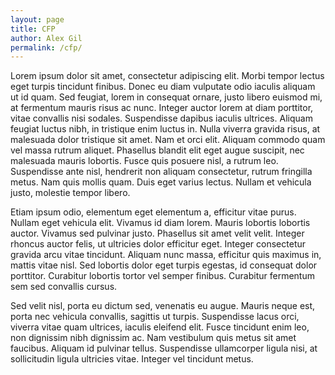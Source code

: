```yaml
---
layout: page
title: CFP
author: Alex Gil
permalink: /cfp/
---
```


Lorem ipsum dolor sit amet, consectetur adipiscing elit. Morbi tempor lectus eget turpis tincidunt finibus. Donec eu diam vulputate odio iaculis aliquam ut id quam. Sed feugiat, lorem in consequat ornare, justo libero euismod mi, at fermentum mauris risus ac nunc. Integer auctor lorem at diam porttitor, vitae convallis nisi sodales. Suspendisse dapibus iaculis ultrices. Aliquam feugiat luctus nibh, in tristique enim luctus in. Nulla viverra gravida risus, at malesuada dolor tristique sit amet. Nam et orci elit. Aliquam commodo quam vel massa rutrum aliquet. Phasellus blandit elit eget augue suscipit, nec malesuada mauris lobortis. Fusce quis posuere nisl, a rutrum leo. Suspendisse ante nisl, hendrerit non aliquam consectetur, rutrum fringilla metus. Nam quis mollis quam. Duis eget varius lectus. Nullam et vehicula justo, molestie tempor libero.

Etiam ipsum odio, elementum eget elementum a, efficitur vitae purus. Nullam eget vehicula elit. Vivamus id diam lorem. Mauris lobortis lobortis auctor. Vivamus sed pulvinar justo. Phasellus sit amet velit velit. Integer rhoncus auctor felis, ut ultricies dolor efficitur eget. Integer consectetur gravida arcu vitae tincidunt. Aliquam nunc massa, efficitur quis maximus in, mattis vitae nisl. Sed lobortis dolor eget turpis egestas, id consequat dolor porttitor. Curabitur lobortis tortor vel semper finibus. Curabitur fermentum sem sed convallis cursus.

Sed velit nisl, porta eu dictum sed, venenatis eu augue. Mauris neque est, porta nec vehicula convallis, sagittis ut turpis. Suspendisse lacus orci, viverra vitae quam ultrices, iaculis eleifend elit. Fusce tincidunt enim leo, non dignissim nibh dignissim ac. Nam vestibulum quis metus sit amet faucibus. Aliquam id pulvinar tellus. Suspendisse ullamcorper ligula nisi, at sollicitudin ligula ultricies vitae. Integer vel tincidunt metus.

